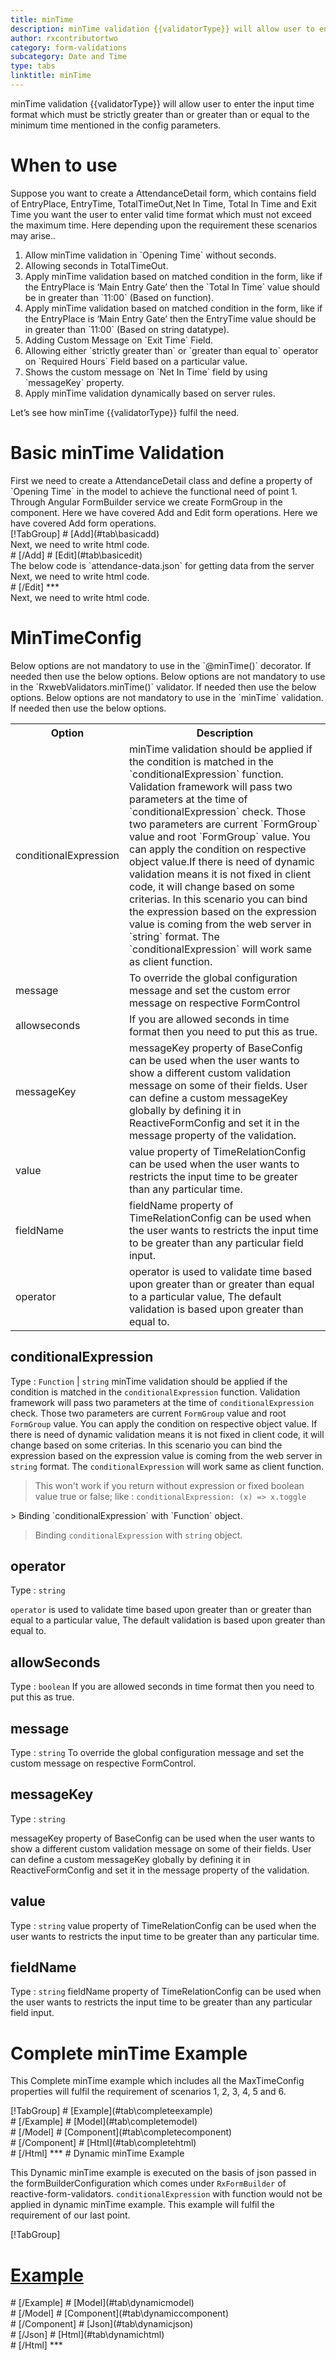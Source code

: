 ```yaml
---
title: minTime 
description: minTime validation {{validatorType}} will allow user to enter the input time format which must be strictly greater than or greater than or equal to the minimum time mentioned in the config parameters.
author: rxcontributortwo
category: form-validations
subcategory: Date and Time
type: tabs
linktitle: minTime
---
```


<div class="title-bar"><p>minTime validation {{validatorType}} will allow user to enter the input time format which must be strictly greater than or greater than or equal to the minimum time mentioned in the config parameters.</p></div>

# When to use
Suppose you want to create a AttendanceDetail form, which contains field of EntryPlace, EntryTime, TotalTimeOut,Net In Time, Total In Time and Exit Time you want the user to enter valid time format which must not exceed the maximum time. Here depending upon the requirement these scenarios may arise..

<ol class='showHideElement'>
    <li>Allow minTime validation in `Opening Time` without seconds.</li>
    <li>Allowing seconds in TotalTimeOut.</li>
    <li>Apply minTime validation based on matched condition in the form, like if the EntryPlace is ‘Main Entry Gate’ then the `Total In Time` value should be in greater than `11:00` (Based on function).</li>
    <li>Apply minTime validation based on matched condition in the form, like if the EntryPlace is ‘Main Entry Gate’ then the EntryTime value should be in greater than `11:00` (Based on string datatype).</li>
    <li>Adding Custom Message on `Exit Time` Field.</li>
    <li>Allowing either `strictly greater than` or `greater than equal to` operator on `Required Hours` Field based on a particular value.</li>
    <li>Shows the custom message on `Net In Time` field by using `messageKey` property.</li>
    <data-scope scope="['decorator','validator']">
        <li>Apply minTime validation dynamically based on server rules.</li>
    </data-scope>
</ol>

Let’s see how minTime {{validatorType}} fulfil the need.

# Basic minTime Validation

<data-scope scope="['decorator','template-driven-directives','template-driven-decorators']">
First we need to create a AttendanceDetail class and define a property of `Opening Time` in the model to achieve the functional need of point 1.
<div component="app-code" key="minTime-add-model"></div> 
</data-scope>
Through Angular FormBuilder service we create FormGroup in the component.
<data-scope scope="['decorator']">
Here we have covered Add and Edit form operations. 
</data-scope>

<data-scope scope="['validator','template-driven-directives','template-driven-decorators']">
Here we have covered Add form operations. 
</data-scope> 

<data-scope scope="['decorator']">
<div component="app-tabs" key="basic-operations"></div>
[!TabGroup]
# [Add](#tab\basicadd)
<div component="app-code" key="minTime-add-component"></div> 
Next, we need to write html code.
<div component="app-code" key="minTime-add-html"></div> 
<div component="app-example-runner" ref-component="app-minTime-add"></div>
# [/Add]
# [Edit](#tab\basicedit)
<div component="app-code" key="minTime-edit-component"></div> 
The below code is `attendance-data.json` for getting data from the server
<div component="app-code" key="minTime-edit-json"></div> 
Next, we need to write html code.
<div component="app-code" key="minTime-edit-html"></div> 
<div component="app-example-runner" ref-component="app-minTime-edit"></div>
# [/Edit]
***
</data-scope>

<data-scope scope="['validator','template-driven-directives','template-driven-decorators']">
<div component="app-code" key="minTime-add-component"></div> 
Next, we need to write html code.
<div component="app-code" key="minTime-add-html"></div> 
<div component="app-example-runner" ref-component="app-minTime-add"></div>
</data-scope>

# MinTimeConfig
<data-scope scope="['decorator']">
Below options are not mandatory to use in the `@minTime()` decorator. If needed then use the below options.
</data-scope>

<data-scope scope="['validator']">
Below options are not mandatory to use in the `RxwebValidators.minTime()` validator. If needed then use the below options.
</data-scope>

<data-scope scope="['template-driven-directives','template-driven-decorators']">
Below options are not mandatory to use in the `minTime` validation. If needed then use the below options.
</data-scope>

<table class="table table-bordered table-striped showHideElement">
<tr><th>Option</th><th>Description</th></tr>
<tr><td><a  (click)='scrollTo("#conditionalExpression")' title="conditionalExpression">conditionalExpression</a></td><td>minTime validation should be applied if the condition is matched in the `conditionalExpression` function. Validation framework will pass two parameters at the time of `conditionalExpression` check. Those two parameters are current `FormGroup` value and root `FormGroup` value. You can apply the condition on respective object value.If there is need of dynamic validation means it is not fixed in client code, it will change based on some criterias. In this scenario you can bind the expression based on the expression value is coming from the web server in `string` format. The `conditionalExpression` will work same as client function.</td></tr>
<tr><td><a  (click)='scrollTo("#message")' title="message">message</a></td><td>To override the global configuration message and set the custom error message on respective FormControl</td></tr>
<tr><td><a (click)='scrollTo("#allowseconds")' title="allowseconds">allowseconds</a></td><td>If you are allowed seconds in time format then you need to put this as true.</td></tr>
<tr><td><a (click)='scrollTo("#messageKey")' title="messageKey">messageKey</a></td><td>messageKey property of BaseConfig can be used when the user wants to show a different custom validation message on some of their fields. User can define a custom messageKey globally by defining it in ReactiveFormConfig and set it in the message property of the validation.</td></tr>
<tr><td><a (click)='scrollTo("#value")' title="value">value</a></td><td>value property of TimeRelationConfig can be used when the user wants to restricts the input time to be greater than any particular time.</td></tr>
<tr><td><a (click)='scrollTo("#fieldName")' title="fieldName">fieldName</a></td><td>fieldName property of TimeRelationConfig can be used when the user wants to restricts the input time to be greater than any particular field input.</td></tr>
<tr><td><a (click)='scrollTo("#operator")' title="operator">operator</a></td><td>operator is used to validate time based upon greater than or greater than equal to a particular value, The default validation is based upon greater than equal to.</td></tr>
</table >

## conditionalExpression 
Type :  `Function`  |  `string` 
minTime validation should be applied if the condition is matched in the `conditionalExpression` function. Validation framework will pass two parameters at the time of `conditionalExpression` check. Those two parameters are current `FormGroup` value and root `FormGroup` value. You can apply the condition on respective object value.
If there is need of dynamic validation means it is not fixed in client code, it will change based on some criterias. In this scenario you can bind the expression based on the expression value is coming from the web server in `string` format. The `conditionalExpression` will work same as client function.

> This won't work if you return without expression or fixed boolean value true or false; like : `conditionalExpression: (x) => x.toggle`

<data-scope scope="['validator','decorator']">
> Binding `conditionalExpression` with `Function` object.
<div component="app-code" key="minTime-conditionalExpressionExampleFunction-model"></div> 
</data-scope>

> Binding `conditionalExpression` with `string` object.
<div component="app-code" key="minTime-conditionalExpressionExampleString-model"></div> 

<div component="app-example-runner" ref-component="app-minTime-conditionalExpression" title="minTime {{validatorType}} with conditionalExpression" key="conditionalExpression"></div>

## operator
Type :  `string` 

`operator` is used to validate time based upon greater than or greater than equal to a particular value, The default validation is based upon greater than equal to.

<div component="app-code" key="minTime-operatorExample-model"></div> 
<div component="app-example-runner" ref-component="app-minTime-operator" title="minTime {{validatorType}} with operator" key="operator"></div>

## allowSeconds 
Type :  `boolean` 
If you are allowed seconds in time format then you need to put this as true.

<div component="app-code" key="minTime-allowSecondsExample-model"></div> 
<div component="app-example-runner" ref-component="app-minTime-allowSeconds" title="minTime {{validatorType}} with allowSeconds" key="allowSeconds"></div>

## message 
Type :  `string` 
To override the global configuration message and set the custom message on respective FormControl.

<div component="app-code" key="minTime-messageExample-model"></div> 
<div component="app-example-runner" ref-component="app-minTime-message" title="minTime {{validatorType}} with message" key="message"></div>

## messageKey
Type : `string`

messageKey property of BaseConfig can be used when the user wants to show a different custom validation message on some of their fields. User can define a custom messageKey globally by defining it in ReactiveFormConfig and set it in the message property of the validation.

<div component="app-code" key="minTime-messageKeyExample-model"></div> 
<div component="app-example-runner" ref-component="app-minTime-messageKey" title="minTime {{validatorType}} with messageKey" key="messageKey"></div>

## value 
Type :  `string` 
value property of TimeRelationConfig can be used when the user wants to restricts the input time to be greater than any particular time.

<div component="app-code" key="minTime-valueExample-model"></div> 
<div component="app-example-runner" ref-component="app-minTime-value" title="minTime {{validatorType}} with value" key="value"></div>

## fieldName 
Type :  `string` 
fieldName property of TimeRelationConfig can be used when the user wants to restricts the input time to be greater than any particular field input.

<div component="app-code" key="minTime-fieldNameExample-model"></div> 
<div component="app-example-runner" ref-component="app-minTime-fieldName" title="minTime {{validatorType}} with fieldName" key="fieldName"></div>

# Complete minTime Example

This Complete minTime example which includes all the MaxTimeConfig properties will fulfil the requirement of scenarios 1, 2, 3, 4, 5 and 6.

<div component="app-tabs" key="complete"></div>
[!TabGroup]
# [Example](#tab\completeexample)
<div component="app-example-runner" ref-component="app-minTime-complete"></div>
# [/Example]
<data-scope scope="['decorator','template-driven-directives','template-driven-decorators']">
# [Model](#tab\completemodel)
<div component="app-code" key="minTime-complete-model"></div> 
# [/Model]
</data-scope>
# [Component](#tab\completecomponent)
<div component="app-code" key="minTime-complete-component"></div> 
# [/Component]
# [Html](#tab\completehtml)
<div component="app-code" key="minTime-complete-html"></div> 
# [/Html]
***

<data-scope scope="['decorator','validator']">
# Dynamic minTime Example

This Dynamic minTime example is executed on the basis of json passed in the formBuilderConfiguration which comes under `RxFormBuilder` of reactive-form-validators. `conditionalExpression` with function would not be applied in dynamic minTime example. This example will fulfil the requirement of our last point.

<div component="app-tabs" key="dynamic"></div>

[!TabGroup]
# [Example](#tab\dynamicexample)
<div component="app-example-runner" ref-component="app-minTime-dynamic"></div>
# [/Example]
<data-scope scope="['decorator']">
# [Model](#tab\dynamicmodel)
<div component="app-code" key="minTime-dynamic-model"></div>
# [/Model]
</data-scope>
# [Component](#tab\dynamiccomponent)
<div component="app-code" key="minTime-dynamic-component"></div>
# [/Component]
# [Json](#tab\dynamicjson)
<div component="app-code" key="minTime-dynamic-json"></div>
# [/Json]
# [Html](#tab\dynamichtml)
<div component="app-code" key="minTime-dynamic-html"></div> 
# [/Html]
***
</data-scope>
